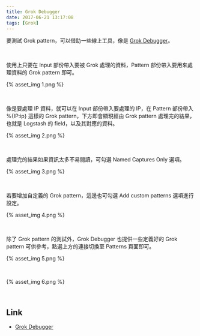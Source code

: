```yaml
---
title: Grok Debugger
date: 2017-06-21 13:17:08
tags: [Grok]
---
```


要測試 Grok pattern，可以借助一些線上工具，像是 [Grok Debugger](http://grokdebug.herokuapp.com/)。  

<!-- More -->

<br/>


使用上只要在 Input 部份帶入要被 Grok 處理的資料，Pattern 部份帶入要用來處理資料的 Grok pattern 即可。 

{% asset_img 1.png %}

<br/>


像是要處理 IP 資料，就可以在 Input 部份帶入要處理的 IP，在 Pattern 部份帶入 %{IP:ip} 這樣的 Grok pattern，下方即會顯現經由 Grok pattern 處理完的結果，也就是 Logstash 的 field，以及其對應的資料。  

{% asset_img 2.png %}

<br/>


處理完的結果如果資訊太多不易閱讀，可勾選 Named Captures Only 選項。  

{% asset_img 3.png %}

<br/>


若要增加自定義的 Grok pattern，這邊也可勾選 Add custom patterns 選項進行設定。  

{% asset_img 4.png %}

<br/>


除了 Grok pattern 的測試外，Grok Debugger 也提供一些定義好的 Grok pattern 可供參考，點選上方的連接切換至 Patterns 頁面即可。  

{% asset_img 5.png %}

<br/>


{% asset_img 6.png %}

<br/>


Link
----
* [Grok Debugger](http://grokdebug.herokuapp.com/)